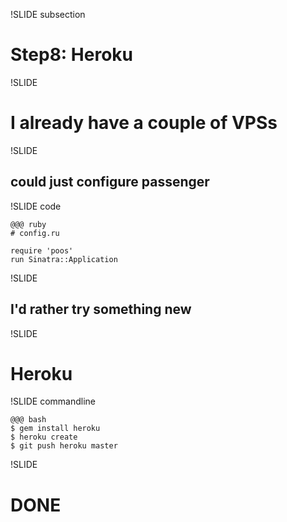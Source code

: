 !SLIDE subsection

# Step8: Heroku

!SLIDE

# I already have a couple of VPSs

!SLIDE

## could just configure passenger

!SLIDE code

    @@@ ruby
    # config.ru
    
    require 'poos'
    run Sinatra::Application

!SLIDE

## I'd rather try something new

!SLIDE

# Heroku

!SLIDE commandline

    @@@ bash
    $ gem install heroku
    $ heroku create
    $ git push heroku master
    
!SLIDE

# DONE